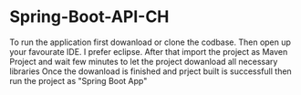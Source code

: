 # Spring-Boot-API-CH
To run the application first dowanload or clone the codbase.
Then open up your favourate IDE. I prefer eclipse.
After that import the project as Maven Project and wait few minutes to let the project dowanload all necessary libraries
Once the dowanload is finished and prject built is successfull then run the project as "Spring Boot App"
